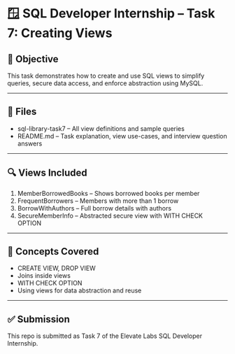 # 🪟 SQL Developer Internship – Task 7: Creating Views

## 🎯 Objective

This task demonstrates how to create and use SQL views to simplify queries, secure data access, and enforce abstraction using MySQL.

---

## 📁 Files

- sql-library-task7 – All view definitions and sample queries
- README.md – Task explanation, view use-cases, and interview question answers

---

## 🔍 Views Included

1. MemberBorrowedBooks – Shows borrowed books per member
2. FrequentBorrowers – Members with more than 1 borrow
3. BorrowWithAuthors – Full borrow details with authors
4. SecureMemberInfo – Abstracted secure view with WITH CHECK OPTION

---

## 📘 Concepts Covered

- CREATE VIEW, DROP VIEW
- Joins inside views
- WITH CHECK OPTION
- Using views for data abstraction and reuse

---

## ✅ Submission

This repo is submitted as Task 7 of the Elevate Labs SQL Developer Internship.
